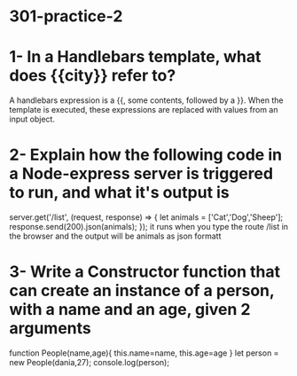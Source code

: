 # 301-practice-2
# 1- In a Handlebars template, what does {{city}} refer to?
A handlebars expression is a {{, some contents, followed by a }}. When the template is executed, these expressions are replaced with values from an input object.
# 2- Explain how the following code in a Node-express server is triggered to run, and what it's output is
server.get('/list', (request, response) => {
   let animals = ['Cat','Dog','Sheep'];
   response.send(200).json(animals);
});
it runs when you type the route /list in the browser and the output will be animals as json formatt
# 3- Write a Constructor function that can create an instance of a person, with a name and an age, given 2 arguments
function People(name,age){
    this.name=name,
    this.age=age
}
let person = new People(dania,27);
console.log(person);